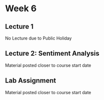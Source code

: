 # Week 6

## Lecture 1

No Lecture due to Public Holiday

## Lecture 2: Sentiment Analysis

Material posted closer to course start date

## Lab Assignment

Material posted closer to course start date